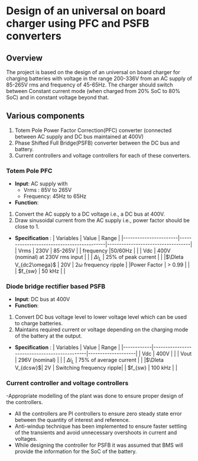 # Design of an universal on board charger using PFC and PSFB converters

## Overview
The project is based on the design of an universal on board charger for charging batteries with voltage in the range 200-336V from an AC supply of 85-265V rms and frequency of 45-65Hz.
The charger should switch between Constant current mode (when charged from 20% SoC to 80% SoC) and in constant voltage beyond that. 

## Various components
1. Totem Pole Power Factor Correction(PFC) converter (connected between AC supply and DC bus maintained at 400V)
2. Phase Shifted Full Bridge(PSFB) converter between the DC bus and battery.
3. Current controllers and voltage controllers for each of these converters.

### Totem Pole PFC
- **Input**: AC supply with
	- Vrms : 85V to 265V
	- Frequency: 45Hz to 65Hz
- **Function**: 
1. Convert the AC supply to a DC voltage i.e., a DC bus at 400V.
2. Draw sinusoidal current from the AC supply i.e., power factor should be close to 1.

- **Specification** :
| Variables     	| Value                                     | Range 				|
|-----------------------|-------------------------------------------|-----------------------------------|
| Vrms	     		| 230V                			    |	85-265V				|
| frequency  		|50/60Hz				    |					|
| Vdc			| 400V (nominal) at 230V rms input	    |					|
| $\Delta i_{L}$	| 25% of peak current		            |					|
|$\Dleta V_{dc2\omega}$	| 20V 				    	    |	$2\omega$ frequency ripple	|
|Power Factor  		| $>$ 0.99				    |					|
| $f_{sw} 		|	50 kHz			            |					|



### Diode bridge rectifier based PSFB
- **Input**: DC bus at 400V
- **Function**: 
1. Convert DC bus voltage level to lower voltage level which can be used to charge batteries.
2. Maintains required current or voltage depending on the charging mode of the battery at the output.
- **Specification** :
| Variables     | Value                                     | Range 		|
|------------|----------------------------------------------|--------------------|
| Vdc	     | 400V                			    |		|
| Vout	     | 296V (nominal) 	    |			|
| $\Delta i_{L}$ | 75% of average current		             |			|
|$\Dleta V_{dcsw}$| 2V 				    |	Switching frequency ripple|
| $f_{sw} 	|	100 kHz					|		|

### Current controller and voltage controllers

-Appropriate modelling of the plant was done to ensure proper design of the controllers.
- All the controllers are PI controllers to ensure zero steady state error between the quantity of interest and reference.
- Anti-windup technique has been implemented to ensure faster settling of the transients and avoid unnecessary overshoots in current and voltages.
- While designing the controller for PSFB it was assumed that BMS will provide the information for the SoC of the battery.
